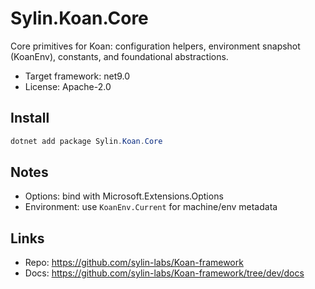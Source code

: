 # Sylin.Koan.Core

Core primitives for Koan: configuration helpers, environment snapshot (KoanEnv), constants, and foundational abstractions.

- Target framework: net9.0
- License: Apache-2.0

## Install

```powershell
dotnet add package Sylin.Koan.Core
```

## Notes
- Options: bind with Microsoft.Extensions.Options
- Environment: use `KoanEnv.Current` for machine/env metadata

## Links
- Repo: https://github.com/sylin-labs/Koan-framework
- Docs: https://github.com/sylin-labs/Koan-framework/tree/dev/docs
